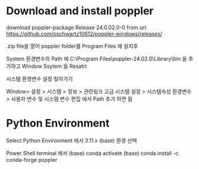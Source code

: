 # Download and install poppler

download poppler-package Release 24.0.02.0-0 from 
url: https://github.com/oschwartz10612/poppler-windows/releases/

.zip file을 열어 poppler folder를 Program Files 에 설치후

System 환경변수의 Path 에 C:\Program Files\poppler-24.02.0\Library\bin 을 추가하고 Window Ssytem 을 Resatrt 

시스템 환경변수 설정 찾아가기

Window> 설정 > 시스템 > 정보 > 관련링크 고급 시스템 설정 > 시스템속성 환경변수 >
사용자 변수 및 시스템 변수 편집 에서 Path 추가 하면 됨

# Python Environment

Select Python Environment 에서 3.11.x (base) 환경 선택

Power Shell terminal 에서
(base) conda activate
(base) conda install -c conda-forge poppler
